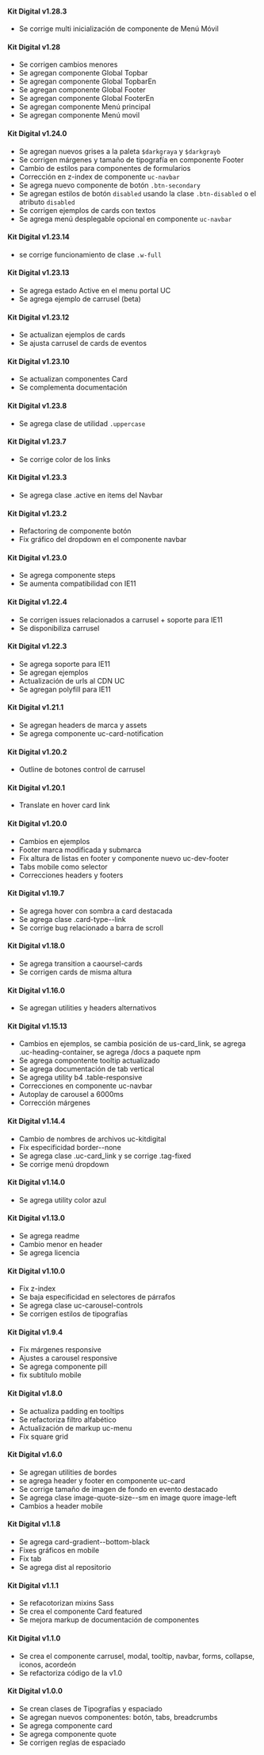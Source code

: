 #### Kit Digital v1.28.3
* Se corrige multi inicialización de componente de Menú Móvil

#### Kit Digital v1.28
* Se corrigen cambios menores
* Se agregan componente Global Topbar 
* Se agregan componente Global TopbarEn
* Se agregan componente Global Footer
* Se agregan componente Global FooterEn
* Se agregan componente Menú principal 
* Se agregan componente Menú movil

#### Kit Digital v1.24.0
* Se agregan nuevos grises a la paleta `$darkgraya` y `$darkgrayb`
* Se corrigen márgenes y tamaño de tipografía en componente Footer
* Cambio de estilos para componentes de formularios
* Corrección en z-index de componente `uc-navbar`
* Se agrega nuevo componente de botón `.btn-secondary`
* Se agregan estilos de botón `disabled` usando la clase `.btn-disabled` o el atributo `disabled`
* Se corrigen ejemplos de cards con textos
* Se agrega menú desplegable opcional en componente `uc-navbar`

#### Kit Digital v1.23.14
* se corrige funcionamiento de clase `.w-full`

#### Kit Digital v1.23.13
* Se agrega estado Active en el menu portal UC
* Se agrega ejemplo de carrusel (beta)

#### Kit Digital v1.23.12
* Se actualizan ejemplos de cards
* Se ajusta carrusel de cards de eventos

#### Kit Digital v1.23.10
* Se actualizan componentes Card
* Se complementa documentación

#### Kit Digital v1.23.8
* Se agrega clase de utilidad `.uppercase`

#### Kit Digital v1.23.7
* Se corrige color de los links

#### Kit Digital v1.23.3
* Se agrega clase .active en items del Navbar

#### Kit Digital v1.23.2
* Refactoring de componente botón
* Fix gráfico del dropdown en el componente navbar

#### Kit Digital v1.23.0
* Se agrega componente steps
* Se aumenta compatibilidad con IE11

#### Kit Digital v1.22.4
* Se corrigen issues relacionados a carrusel + soporte para IE11
* Se disponibiliza carrusel

#### Kit Digital v1.22.3

* Se agrega soporte para IE11
* Se agregan ejemplos
* Actualización de urls al CDN UC
* Se agregan polyfill para IE11



#### Kit Digital v1.21.1

* Se agregan headers de marca y assets
* Se agrega componente uc-card-notification



#### Kit Digital v1.20.2

* Outline de botones control de carrusel



#### Kit Digital v1.20.1

* Translate en hover card link



#### Kit Digital v1.20.0

* Cambios en ejemplos
* Footer marca modificada y submarca
* Fix altura de listas en footer y componente nuevo uc-dev-footer
* Tabs mobile como selector
* Correcciones headers y footers



#### Kit Digital v1.19.7

* Se agrega hover con sombra a card destacada
* Se agrega clase .card-type--link
* Se corrige bug relacionado a barra de scroll



#### Kit Digital v1.18.0

* Se agrega transition a caoursel-cards
* Se corrigen cards de misma altura



#### Kit Digital v1.16.0

* Se agregan utilities y headers alternativos



#### Kit Digital v1.15.13

* Cambios en ejemplos, se cambia posición de us-card_link, se agrega .uc-heading-container, se agrega /docs a paquete npm
* Se agrega compontente tooltip actualizado
* Se agrega documentación de tab vertical
* Se agrega utility b4 .table-responsive
* Correcciones en componente uc-navbar
* Autoplay de carousel a 6000ms
* Corrección márgenes



#### Kit Digital v1.14.4

* Cambio de nombres de archivos uc-kitdigital
* Fix especificidad border--none
* Se agrega clase .uc-card_link y se corrige .tag-fixed
* Se corrige menú dropdown



#### Kit Digital v1.14.0

* Se agrega utility color azul



#### Kit Digital v1.13.0

* Se agrega readme
* Cambio menor en header
* Se agrega licencia



#### Kit Digital v1.10.0

* Fix z-index
* Se baja especificidad en selectores de párrafos
* Se agrega clase uc-carousel-controls
* Se corrigen estilos de tipografías



#### Kit Digital v1.9.4

* Fix márgenes responsive
* Ajustes a carousel responsive
* Se agrega componente pill
* fix subtítulo mobile



#### Kit Digital v1.8.0

* Se actualiza padding en tooltips
* Se refactoriza filtro alfabético
* Actualización de markup uc-menu
* Fix square grid



#### Kit Digital v1.6.0

* Se agregan utilities de bordes
* se agrega header y footer en componente uc-card
* Se corrige tamaño de imagen de fondo en evento destacado
* Se agrega clase image-quote-size--sm en image quore image-left
* Cambios a header mobile



#### Kit Digital v1.1.8

* Se agrega card-gradient--bottom-black
* Fixes gráficos en mobile
* Fix tab
* Se agrega dist al repositorio



#### Kit Digital v1.1.1

* Se refacotorizan mixins Sass
* Se crea el componente Card featured
* Se mejora markup de documentación de componentes



#### Kit Digital v1.1.0

* Se crea el componente carrusel, modal, tooltip, navbar, forms, collapse, iconos, acordeón
* Se refactoriza código de la v1.0



#### Kit Digital v1.0.0

* Se crean clases de  Tipografías y espaciado
* Se agregan nuevos componentes: botón, tabs, breadcrumbs
* Se agrega componente card
* Se agrega componente quote
* Se corrigen reglas de espaciado

